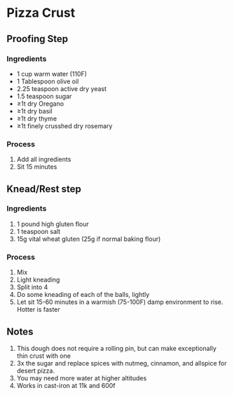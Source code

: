 # Pizza Crust

## Proofing Step
### Ingredients
 * 1 cup warm water (110F)
 * 1 Tablespoon olive oil
 * 2.25 teaspoon active dry yeast
 * 1.5 teaspoon sugar
 * ≥1t dry Oregano
 * ≥1t dry basil
 * ≥1t dry thyme
 * ≥1t finely crusshed dry rosemary
### Process
 1. Add all ingredients
 1. Sit 15 minutes

## Knead/Rest step
### Ingredients
 1. 1 pound high gluten flour
 1. 1 teaspoon salt
 1. 15g vital wheat gluten (25g if normal baking flour)

### Process
 1. Mix
 1. Light kneading
 1. Split into 4
 1. Do some kneading of each of the balls, lightly
 1. Let sit 15-60 minutes in a warmish (75-100F) damp environment to rise. Hotter is faster


## Notes
 1. This dough does not require a rolling pin, but can make exceptionally thin crust with one
 1. 3x the sugar and replace spices with nutmeg, cinnamon, and allspice for desert pizza.
 1. You may need more water at higher altitudes
 1. Works in cast-iron at 11k and 600f
